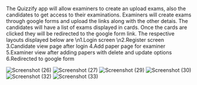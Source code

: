 The Quizzify app will allow examiners to create an upload exams, also the candidates to get access to their examinations.
Examiners will create exams through google forms and upload the links along with the other detais.
The candidates will have a list of exams displayed in cards.
Once the cards are clicked they will be redirected to the google form link.
The respective layouts displayed below are 
\n1.Login screen 
\n2.Register screen
3.Candidate view page after login
4.Add paper page for examiner
5.Examiner view after adding papers with delete and update options
6.Redirected to google form


![Screenshot (26)](https://github.com/ManalMurshid/Quzzify_App/assets/136351098/02d6b2b5-e5fd-4542-ba54-11c0fa676bbd) 
![Screenshot (27)](https://github.com/ManalMurshid/Quzzify_App/assets/136351098/94cf1f88-d71a-4f36-8671-4db7d283824a)
![Screenshot (29)](https://github.com/ManalMurshid/Quzzify_App/assets/136351098/f41863d0-18df-46de-8be8-b61910d6a279)
![Screenshot (30)](https://github.com/ManalMurshid/Quzzify_App/assets/136351098/4cf0b2d0-6c3b-4ee3-8db8-db2afa213e61)
![Screenshot (32)](https://github.com/ManalMurshid/Quzzify_App/assets/136351098/949235ab-e7bc-4657-ba4a-5ba296b4249c)
![Screenshot (33)](https://github.com/ManalMurshid/Quzzify_App/assets/136351098/a5698931-f404-47b4-b0f6-8c63eb7b1845)
